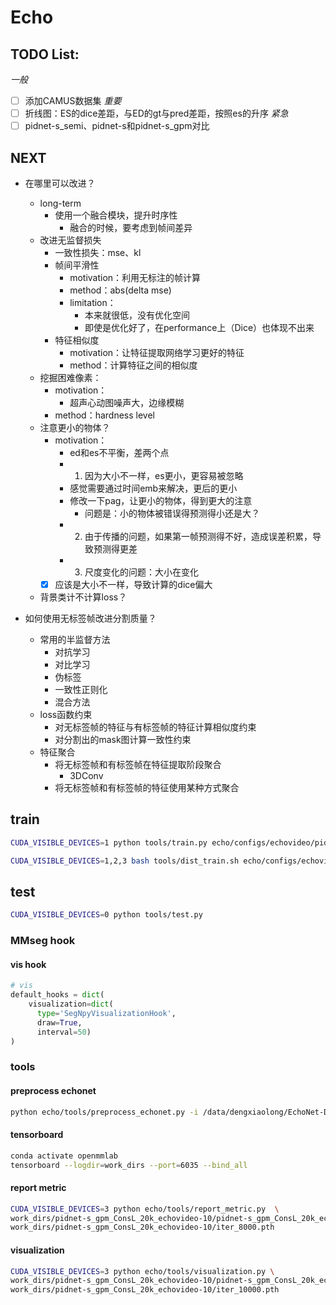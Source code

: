 # Echo

## TODO List:
*一般*
- [ ] 添加CAMUS数据集
*重要*
- [ ] 折线图：ES的dice差距，与ED的gt与pred差距，按照es的升序
*紧急*
- [ ] pidnet-s_semi、pidnet-s和pidnet-s_gpm对比

## NEXT 
- 在哪里可以改进？
  - long-term 
    - 使用一个融合模块，提升时序性
      - 融合的时候，要考虑到帧间差异
  - 改进无监督损失
    - 一致性损失：mse、kl
    - 帧间平滑性
      - motivation：利用无标注的帧计算
      - method：abs(delta mse) 
      - limitation：
        - 本来就很低，没有优化空间
        - 即使是优化好了，在performance上（Dice）也体现不出来
    - 特征相似度
      - motivation：让特征提取网络学习更好的特征
      - method：计算特征之间的相似度
  - 挖掘困难像素：
    - motivation：
      - 超声心动图噪声大，边缘模糊
    - method：hardness level
  - 注意更小的物体？
    - motivation：
      - ed和es不平衡，差两个点
      - 1) 因为大小不一样，es更小，更容易被忽略
      - 感觉需要通过时间emb来解决，更后的更小
      - 修改一下pag，让更小的物体，得到更大的注意
        - 问题是：小的物体被错误得预测得小还是大？
      - 2) 由于传播的问题，如果第一帧预测得不好，造成误差积累，导致预测得更差
      - 3) 尺度变化的问题：大小在变化
    - [x] 应该是大小不一样，导致计算的dice偏大
  - 背景类计不计算loss？


- 如何使用无标签帧改进分割质量？
  - 常用的半监督方法
    - 对抗学习
    - 对比学习
    - 伪标签
    - 一致性正则化
    - 混合方法
  - loss函数约束
    - 对无标签帧的特征与有标签帧的特征计算相似度约束
    - 对分割出的mask图计算一致性约束
  - 特征聚合
    - 将无标签帧和有标签帧在特征提取阶段聚合
      - 3DConv
    - 将无标签帧和有标签帧的特征使用某种方式聚合



## train
```bash
CUDA_VISIBLE_DEVICES=1 python tools/train.py echo/configs/echovideo/pidnet-s_multigpm_cons_20k_echovideo-10.py

CUDA_VISIBLE_DEVICES=1,2,3 bash tools/dist_train.sh echo/configs/echovideo/pidnet-s_semi_hl_20k_echovideo-10.py 3
```
## test
```bash
CUDA_VISIBLE_DEVICES=0 python tools/test.py
```

### MMseg hook
#### vis hook
```Python
# vis
default_hooks = dict(
    visualization=dict(
      type='SegNpyVisualizationHook', 
      draw=True, 
      interval=50)
)
```
### tools
#### preprocess echonet
```bash
python echo/tools/preprocess_echonet.py -i /data/dengxiaolong/EchoNet-Dynamic/ -o /data/dengxiaolong/mmseg/echonet1
```
#### tensorboard
```bash
conda activate openmmlab
tensorboard --logdir=work_dirs --port=6035 --bind_all 
```
#### report metric
```bash
CUDA_VISIBLE_DEVICES=3 python echo/tools/report_metric.py  \
work_dirs/pidnet-s_gpm_ConsL_20k_echovideo-10/pidnet-s_gpm_ConsL_20k_echovideo-10.py \
work_dirs/pidnet-s_gpm_ConsL_20k_echovideo-10/iter_8000.pth
```
#### visualization
```bash
CUDA_VISIBLE_DEVICES=3 python echo/tools/visualization.py \
work_dirs/pidnet-s_gpm_ConsL_20k_echovideo-10/pidnet-s_gpm_ConsL_20k_echovideo-10.py \
work_dirs/pidnet-s_gpm_ConsL_20k_echovideo-10/iter_10000.pth 
```
